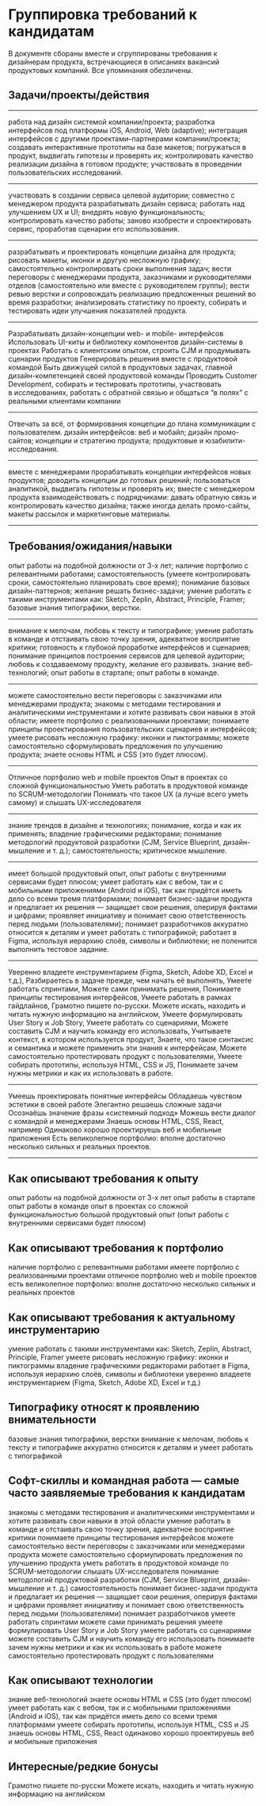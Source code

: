 # Группировка требований к кандидатам

В документе сбораны вместе и сгруппированы требования к дизайнерам продукта, встречающиеся в описаниях вакансий продуктовых компаний. Все упоминания обезличены.

## Задачи/проекты/действия

---

работа над дизайн системой компании/проекта;
разработка интерфейсов под платформы iOS, Android, Web (adaptive);
интеграция интерфейсов с другими проектами–партнерами компании/проекта;
создавать интерактивные прототипы на базе макетов;
погружаться в продукт, выдвигать гипотезы и проверять их;
контролировать качество реализации дизайна в готовом продукте;
участвовать в проведении пользовательских исследований.

---

участвовать в создании сервиса целевой аудитории;
совместно с менеджером продукта разрабатывать дизайн сервиса;
работать над улучшением UX и UI;
внедрять новую функциональность;
контролировать качество работы;
заново изобрести и спроектировать сервис, проработав сценарии его использования.

---

разрабатывать и проектировать концепции дизайна для продукта;
рисовать макеты, иконки и другую несложную графику;
самостоятельно контролировать сроки выполнения задач;
вести переговоры с менеджерами продукта, заказчиками и руководителями отделов (самостоятельно или вместе с руководителем группы);
вести ревью верстки и сопровождать реализацию предложенных решений во время разработки;
анализировать статистику по проекту, собирать и тестировать идеи улучшения показателей продукта.

---

Разрабатывать дизайн-концепции web- и mobile- интерфейсов
Использовать UI-киты и библиотеку компонентов дизайн-системы в проектах
Работать с клиентским опытом, строить CJM и продумывать сценарии продуктов
Генерировать решения вместе с продуктовой командой
Быть движущей силой в продуктовых задачах, главной дизайн-компетенцией своей продуктовой команды
Проводить Customer Development, собирать и тестировать прототипы, участвовать в исследованиях, работать с обратной связью и общаться “в полях” с реальными клиентами компании

---

Отвечать за всё, от формирования концепции до плана коммуникации с пользователем.
дизайн интерфейсов: веб и мобайл;
дизайн промо-сайтов;
концепции и стратегию продукта;
продуктовые и юзабилити-исследования.

---

вместе с менеджерами прорабатывать концепции интерфейсов новых продуктов;
доводить концепции до готовых решений;
пользоваться аналитикой, выдвигать гипотезы и проверять их;
вместе с менеджером продукта взаимодействовать с подрядчиками: давать обратную связь и контролировать качество дизайна;
также иногда делать промо-сайты, макеты рассылок и маркетинговые материалы.

---

## Требования/ожидания/навыки

опыт работы на подобной должности от 3-х лет;
наличие портфолио с релевантными работами;
самостоятельность (умеете контролировать сроки, самостоятельно планировать свое время);
понимание базовых дизайн-паттернов;
желание решать бизнес-задачи;
умение работать с такими инструментами как: Sketch, Zeplin, Abstract, Principle, Framer;
базовые знания типографики, верстки.

---

внимание к мелочам, любовь к тексту и типографике;
умение работать в команде и отстаивать свою точку зрения, адекватное восприятие критики;
готовность к глубокой проработке интерфейсов и сценариев;
понимание принципов построения сервисов для целевой аудитории;
любовь к создаваемому продукту, желание его развивать.
знание веб-технологий;
опыт работы в стартапе;
опыт работы в команде.

---

можете самостоятельно вести переговоры с заказчиками или менеджерами продукта;
знакомы с методами тестирования и аналитическими инструментами и хотите развивать свои навыки в этой области;
имеете портфолио с реализованными проектами;
понимаете принципы проектирования пользовательских сценариев и интерфейсов;
умеете рисовать несложную графику: иконки и пиктограммы;
можете самостоятельно сформулировать предложения по улучшению продукта;
знаете основы HTML и CSS (это будет плюсом).

---

Отличное портфолио web и mobile проектов
Опыт в проектах со сложной функциональностью
Уметь работать в продуктовой команде по SCRUM-методологии
Понимать что такое UX (а лучше всего уметь самому) и слышать UX-исследователя

---

знание трендов в дизайне и технологиях; понимание, когда и как их применять; владение графическими редакторами; понимание методологий продуктовой разработки (CJM, Service Blueprint, дизайн-мышление и т. д.); самостоятельность; критическое мышление.

---

имеет большой продуктовый опыт, опыт работы с внутренними сервисами будет плюсом;
умеет работать как с вебом, так и с мобильными приложениями (Android и iOS), так как придётся иметь дело со всеми тремя платформами;
понимает бизнес-задачи продукта и предлагает их решения — защищает свои решения, оперируя фактами и цифрами;
проявляет инициативу и понимает свою ответственность перед людьми (пользователями);
понимает разработчиков
аккуратно относится к деталям и умеет работать с типографикой;
работает в Figma, используя иерархию слоёв, символы и библиотеки;
не поленится выполнить тестовое задание.

---

Уверенно владеете инструментарием (Figma, Sketch, Adobe XD, Excel и т.д.),
Разбираетесь в задаче прежде, чем начать её выполнять,
Умеете работать спринтами,
Можете сами принимать решения,
Понимаете принципы тестирования интерфейсов,
Умеете работать в рамках гайдлайнов,
Грамотно пишете по-русски.
Можете искать, находить и читать нужную информацию на английском,
Умеете формулировать User Story и Job Story,
Умеете работать со сценариями,
Можете составить CJM и научить команду его использовать,
Учитываете контекст, в котором используется продукт,
Знаете, что такое синтаксис и семантика и можете применить эти знания к интерфейсам,
Можете самостоятельно протестировать продукт с пользователями,
Умеете собирать прототипы, используя HTML, CSS и JS,
Понимаете зачем нужны метрики и как их использовать в работе.

---

Умеешь проектировать понятные интерфейсы
Обладаешь чувством эстетики в своей работе
Элегантно решаешь сложные задачи
Осознаёшь значение фразы «системный подход»
Можешь вести диалог с командой и менеджерами
Знаешь основы HTML, CSS, React, например
Одинаково хорошо проектируешь веб и мобильные приложения
Есть великолепное портфолио: вполне достаточно несколько сильных и реальных проектов.

---

## Как описывают требования к опыту

опыт работы на подобной должности от 3-х лет
опыт работы в стартапе
опыт работы в команде
опыт в проектах со сложной функциональностью
большой продуктовый опыт (опыт работы с внутренними сервисами будет плюсом)

## Как описывают требования к портфолио

наличие портфолио с релевантными работами
имеете портфолио с реализованными проектами
отличное портфолио web и mobile проектов
есть великолепное портфолио: вполне достаточно несколько сильных и реальных проектов

## Как описывают требования к актуальному инструментарию

умение работать с такими инструментами как: Sketch, Zeplin, Abstract, Principle, Framer
умеете рисовать несложную графику: иконки и пиктограммы
владение графическими редакторами
работает в Figma, используя иерархию слоёв, символы и библиотеки
уверенно владеете инструментарием (Figma, Sketch, Adobe XD, Excel и т.д.)

## Типографику относят к проявлению внимательности

базовые знания типографики, верстки
внимание к мелочам, любовь к тексту и типографике
аккуратно относится к деталям и умеет работать с типографикой

## Софт-скиллы и командная работа — самые часто заявляемые требования к кандидатам

знакомы с методами тестирования и аналитическими инструментами и хотите развивать свои навыки в этой области
умение работать в команде и отстаивать свою точку зрения, адекватное восприятие критики
понимаете принципы тестирования интерфейсов
можете самостоятельно вести переговоры с заказчиками или менеджерами продукта
можете самостоятельно сформулировать предложения по улучшению продукта
уметь работать в продуктовой команде по SCRUM-методологии
слышать UX-исследователя
понимание методологий продуктовой разработки (CJM, Service Blueprint, дизайн-мышление и т. д.)
самостоятельность
понимает бизнес-задачи продукта и предлагает их решения — защищает свои решения, оперируя фактами и цифрами
проявляет инициативу и понимает свою ответственность перед людьми (пользователями)
понимает разработчиков
умеете работать спринтами
можете сами принимать решения
умеете формулировать User Story и Job Story
умеете работать со сценариями
можете составить CJM и научить команду его использовать
понимаете зачем нужны метрики и как их использовать в работе
можете самостоятельно протестировать продукт с пользователями

## Как описывают технологии

знание веб-технологий
знаете основы HTML и CSS (это будет плюсом)
умеет работать как с вебом, так и с мобильными приложениями (Android и iOS), так как придётся иметь дело со всеми тремя платформами
умеете собирать прототипы, используя HTML, CSS и JS
знаешь основы HTML, CSS, React
одинаково хорошо проектируешь веб и мобильные приложения

## Интересные/редкие бонусы

Грамотно пишете по-русски
Можете искать, находить и читать нужную информацию на английском
